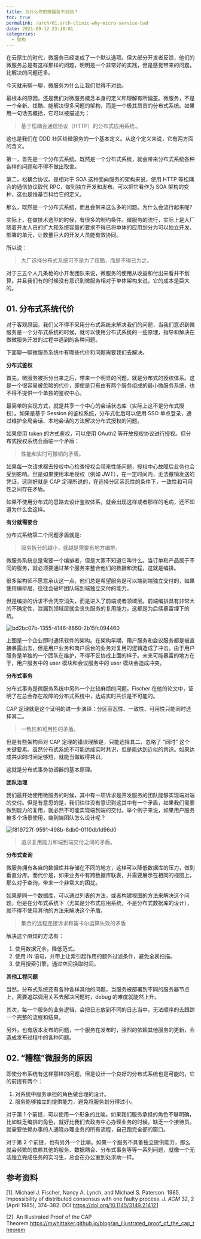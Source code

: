```yaml
---
title: 为什么你的微服务不对劲？
toc: true
permalink: /arch/01.arch-clinic-why-micro-service-bad
date: 2021-09-12 23:18:01
categories: 
  - 架构
---
```




在云原生的时代，微服务已经变成了一个默认选项。但大部分开发者反馈，他们的微服务总是有这样那样的问题，明明是一个非常好的实践，但是感觉带来的问题，比解决的问题还多。

今天就来聊一聊，微服务为什么让我们觉得不对劲。

最根本的原因，还是我们对微服务概念本身的定义和理解有所偏差。微服务，不是一个全新、炫酷、能解决很多问题的架构，而是一个极其昂贵的分布式系统。如果用一句话去概括，它可以被描述为：

>  基于松耦合通信协议（HTTP）的分布式应用系统.。

这也是我们在 DDD 社区给微服务的一个基本定义。从这个定义来说，它有两方面的含义。

第一，首先是一个分布式系统。既然是一个分布式系统，就会带来分布式系统各种各样的问题和不得不做出取舍。

第二，松耦合协议。是相对于 SOA 这种面向服务的架构来说，使用 HTTP 等松耦合的通信协议取代 RPC，做到独立开发和发布。可以把它看作为 SOA 架构的变种，这也是维基百科给它的定义。

那么，既然是一个分布式系统，而且会带来这么多的问题。为什么会流行起来呢?

实际上，在做技术选型的时候，有很多的制约条件。微服务的流行，实际上是大厂随着开发人员的扩大和系统容量的要求不得已将单体的应用划分为可以独立开发、部署的单元，让数量巨大的开发人员能有效协同。

所以说：

> 大厂选择分布式系统可不是为了炫酷，而是不得已为之。

对于三五个人几条枪的小开发团队来说，微服务的使用从收益和付出来看并不划算。并且我们有的时候没有意识到微服务相对于单体架构来说，它的成本是巨大的。

## 01. 分布式系统代价

对于客观原因，我们又不得不采用分布式系统来解决我们的问题，当我们意识到微服务是一个分布式系统的时候，就可以使用分布式系统的一些原理，指导和解决在做微服务开发的过程中遇到的各种问题。

下面聊一聊微服务系统中有哪些代价和问题需要我们去解决。

**分布式鉴权**

首先，微服务被拆分出来之后，带来一个明显的问题，就是分布式的授权体系。这是一个很容易被忽略的代价，即使是只有由有两个服务组成的最小微服务系统，也不得不提供一个单独的鉴权中心。

最简单的实现方式，就是共享一个中心的会话状态库（实际上这不是分布式授权）。如果是基于 Session 的鉴权系统，分布式化后可以使用 SSO 单点登录，通过维护全局会话、本地会话的方法解决分布式授权的问题。

如果使用 token 的方式鉴权，可以使用 OAuth2 等开放授权协议进行授权。但分布式授权系统会面临一个矛盾：

> 性能和实时可撤销的矛盾。

如果每一次请求都去授权中心检查授权会带来性能问题，授权中心故障后业务也会受到影响。但是如果使用本地授权（例如 JWT），在一定时间内，无法撤销发送的凭证。这刚好就是 CAP 定理所说的，在选择分区容忍性的条件下，一致性和可用性之间存在矛盾。

如果不使用分布式的思路去设计鉴权体系，就会出现这样或者那样的毛病，还不知道为什么会这样。

**有分就需要合**

分布式系统第二个问题矛盾就是:

>  服务拆分的越小，就越是需要有地方编排。

微服务系统总是需要一个编排者，但是大家不知道它叫什么。当订单和产品属于不同的服务，就必须要通过某个服务来整合他们的数据和流程，这就是编排。

很多架构师不愿意承认这一点，他们总是希望服务是可以端到端独立交付的，如果使用编排层，往往会破坏团队端到端独立交付的能力。

但是编排的诉求不会凭空消失，而是进入了前端或者领域层。前端编排具有非常大的不确定性，泄漏到领域层就会丧失服务的复用能力，这都是为后续暴雷埋下的坑。

![bd2bc07b-1355-4146-8860-2b15fc094460](./01.arch-clinic-why-micro-service-bad/bd2bc07b-1355-4146-8860-2b15fc094460.png)


上图是一个企业即时通讯软件的架构。在架构早期，用户服务和会议服务都是被直接暴露出去，但是用户业务和商户后台的业务对复用的逻辑造成了冲击。由于用户服务是单独的一个团队在维护，不得不妥协成上面的样子。未来可能暴雷的地方在于，用户服务中的 user 模块和会议服务中的 user 模块会造成冲突。



**分布式事务**

分布式事务是微服务系统中另外一个比较麻烦的问题。Fischer 在他的论文中，证明了在总会存在故障的分布式系统中，达成实时共识是不可能的。

CAP 定理就是这个证明的进一步演绎：分区容忍性、一致性、可用性只能同时选择其二。

>  一致性和可用性的矛盾。

但是有些架构师对 CAP 定理的错误理解是，只能选择其二，忽略了 “同时” 这个关键要素。虽然分布式系统不可能达成实时共识，但是能达到近似的共识。如果达成共识的时间足够短，就能当做取得共识。

这就是分布式事务协调器的基本原理。

**团队治理**

我们最开始使用微服务的时候，其中有一项诉求是开发服务的团队能够实现端对端的交付。但是有意思的是，我们往往没有意识到这其中有一个矛盾，如果我们需要做到能力的复用，就必然不可能实现端到端的交付。举个例子来说，如果用户服务被多个场景使用，端到端团队怎么设计呢？

![f819727f-9591-498b-8db0-0110db1d96d0](./01.arch-clinic-why-micro-service-bad/f819727f-9591-498b-8db0-0110db1d96d0.png)

>  追求复用能力和端到端交付之间的矛盾。


**分布式查询**

微服务拥有各自的数据库并存储在不同的地方，这样可以降低数据库的压力，做到垂直分库。而代价是，如果业务中有跨数据库联表，并需要展示在相同的视图上，那么对于查询，带来一个非常大的困扰。

如果是同一个数据库，可以通过列表的方法，或者构建视图的方法来解决这个问题，但是在分布式系统下（尤其是分布式应用系统，不是分布式数据库的设计），就不得不使用其他的方法来解决这个矛盾。

>  集合的远程连接诉求和笛卡尔运算失效的矛盾
>
解决这个麻烦的方法有：

1. 使用数据冗余，降低范式。
2. 使用 IN 语句，并带上让索引起作用的额外过滤条件，避免全表扫描。
3. 使用搜索引擎，通过空间换取时间。

**其他工程问题**

当然，分布式系统还有各种各样其他的问题，当服务被部署到不同的服务器节点上，需要追踪调用关系去解决问题时，debug 的难度就陡然上升。

其次，每一个服务的业务逻辑，会把日志放到不同的日志当中，无法顺序的去跟踪一个完整的流程和结果。

另外，也有版本发布的问题，一个服务在发布时，强烈的依赖其他服务的更新，会造成发布过程中的各种问题。

## 02. “糟糕”微服务的原因

即使分布系统有这样那样的问题，但是设计一个良好的分布式系统也是可能的，它的前提有两个：

1. 对系统中服务承担的角色做合理的设计。
2. 服务能够独立的提供能力，避免将服务划分得过小。

对于第 1 个前提，可以使用一个形象的比喻。如果我们服务承担的角色不够明确，比如缺乏编排的角色，就好比我们去政务中心办理业务的时候，缺乏一个接待员。就需要依赖办事的人通晓办理业务的所有流程，自己跑完全部的窗口。

对于第 2 个前提，也有另外一个比喻。如果一个服务不具备独立提供能力，那么就会频繁的依赖其他的服务、数据耦合、分布式事务等等一系列问题，就像一个无法独立完成任务的实习生，总会在办公室到处求助一样。

## 参考资料

[1]. Michael J. Fischer, Nancy A. Lynch, and Michael S. Paterson. 1985. Impossibility of distributed consensus with one faulty process. <i>J. ACM</i> 32, 2 (April 1985), 374–382. DOI:https://doi.org/10.1145/3149.214121

[2]. An Illustrated Proof of the CAP Theorem.https://mwhittaker.github.io/blog/an_illustrated_proof_of_the_cap_theorem
